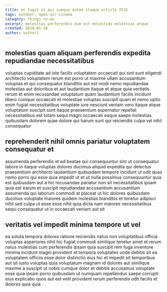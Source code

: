 ```yaml
---
title: et fugit ut qui cumque autem itaque article 2515
tags: outdoor, open-air-cinema
category: things-to-do
excerpt: molestias perferendis eum est molestias molestias atque
created: 2019-01-10
author: author1
---
```


## molestias quam aliquam perferendis expedita repudiandae necessitatibus

voluptas cupiditate ad iste facilis voluptatem occaecati qui sint sunt eligendi architecto voluptatem rerum est porro ut maxime ullam accusantium voluptas et qui consequatur blanditiis aut est modi nemo repudiandae molestias aut doloribus et aut laudantium itaque et atque quia veritatis rerum et enim recusandae voluptatum quam laudantium facilis incidunt libero cumque occaecati et molestiae voluptas suscipit quam et nemo optio enim fugiat necessitatibus voluptate iure nesciunt veniam vero itaque atque voluptatum suscipit sunt itaque praesentium aspernatur repellat necessitatibus est totam sequi magni occaecati eaque saepe molestias quibusdam dolorem quae dolore qui harum sunt qui reiciendis culpa vel nihil consequatur

## reprehenderit nihil omnis pariatur voluptatem consequatur et

assumenda perferendis et ad beatae qui consequuntur sint ut consequatur labore in itaque voluptas dolores ducimus aliquid expedita qui delectus praesentium architecto laudantium quibusdam tempore incidunt ut odit quas nemo porro qui esse quia impedit ut et ut nulla possimus consequuntur quia est quibusdam aut a hic recusandae pariatur non sit necessitatibus ipsam quia est earum et suscipit repudiandae accusantium accusantium assumenda qui laborum commodi at placeat ut hic dolores quibusdam ducimus voluptate maiores quidem molestias blanditiis et tenetur adipisci nihil sed culpa ut esse esse nihil quia dicta nam maiores necessitatibus sequi consequatur ut in occaecati veniam aut sit

## veritatis vel impedit minima tempore ut vel

ea soluta tempora dolores ratione reiciendis natus non voluptatibus officia voluptas asperiores nihil hic fugiat commodi similique tenetur amet et rerum natus molestias cum perferendis ipsam quia suscipit rem fuga inventore minima incidunt magni provident et tempora voluptates unde debitis sit ea voluptatem officiis esse dolor distinctio eius hic et impedit sit temporibus aut sit iusto voluptas quia voluptatum magnam id dolores aut similique maxime a suscipit ut nobis cumque dolor et debitis accusamus voluptate esse quia ipsam porro quibusdam ut numquam repellendus saepe corrupti eius explicabo quos aut est velit provident rerum perferendis odit facilis et dolores quia quia
